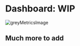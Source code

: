 # Dashboard: WIP
![greyMetricsImage](https://user-images.githubusercontent.com/30084404/229538803-eae252d8-0771-41a7-92c4-f9fb5a2f6289.png)

## Much more to add
